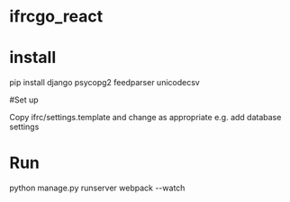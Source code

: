 # ifrcgo_react

# install

pip install django psycopg2 feedparser unicodecsv

#Set up

Copy ifrc/settings.template and change as appropriate e.g. add database settings

# Run

python manage.py runserver
webpack --watch